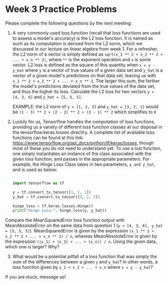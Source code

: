 # Week 3 Practice Problems

Please complete the following questions by the next meeting:

1. A very commonly used loss function (recall that loss functions are used to assess a model's accuracy) is the L2 loss function. It is named as such as its computation is derived from the L2 norm, which we discussed in our lecture on linear algebra from week 1. For a refresher, the L2 norm of a vector is simply defined as `sqrt(x_1 ** 2 + x_2 ** 2 + ... + x_n ** 2)`, where `**` is the exponent operation and `x` is some vector. L2 loss is defined as the square of this quantity when `x = y - y_hat` where `y` is a vector of true values of a given data set and `y_hat` is a vector of a given model's predictions on that data set, leaving us with `x_1 ** 2 + x_2 ** 2 + ... + x_n ** 2`. The larger this sum, the farther the model's predictions deviated from the true values of the data set, and thus the higher its loss. Calculate the L2 loss for two vectors `y = [4, 3, 6]` and `y_hat = [5, 5, 5]`.

	EXAMPLE: the L2 norm of `y = [1, 2, 3]` and `y_hat = [3, 2, 1]` would be `(1 - 3) ** 2 + (2 - 2) ** 2 + (3 - 1) ** 2` which simplifies to `8`

2. Luckily for us, Tensorflow handles the computation of loss functions, providing us a variety of different loss function classes at our disposal in the tensorflow.keras.losses directlry. A complete list of available loss functions can be found at this link: https://www.tensorflow.org/api_docs/python/tf/keras/losses, though most of these you do not need to understand yet. To use a lost function, one simply instantiates an instance of the class associated with the given loss function, and passes in the appropriate parameters. For example, the Hinge Loss Class takes in two parameters, `y and y_hat`, and is used as below:
	
	```python

	import tensorflow as tf

	y = tf.convert_to_tensor([1, 1, 1])
	y_hat = tf.convert_to_tensor([2, 2, 2])

	hinge_loss = tf.keras.losses.Hinge()
	print("Hinge Loss:", hinge_loss(y, y_hat))


	``` 

Compare the MeanSquaredError loss function output with MeanAbsoluteError on the same data from question 1 (`y = [4, 3, 6], y_hat = [5, 5, 5]`). MeanSquaredError is given by the expression `(x_1 ** 2 + x_2 ** 2 + ... + x_n ** 2) / n`, whereas MeanAbsoluteError is given by the expression `(|x_1| + |x_2| + ... + |x_n|) / n`. Using the given data, which one is larger? Why?

3. What would be a potential pitfall of a loss function that was simply the sum of the differences between a given `y` and `y_hat`? In other words, a loss function given by `x_1 + x_2 + ... + x_n` where `x = y - y_hat`?


If you are stuck, message us!